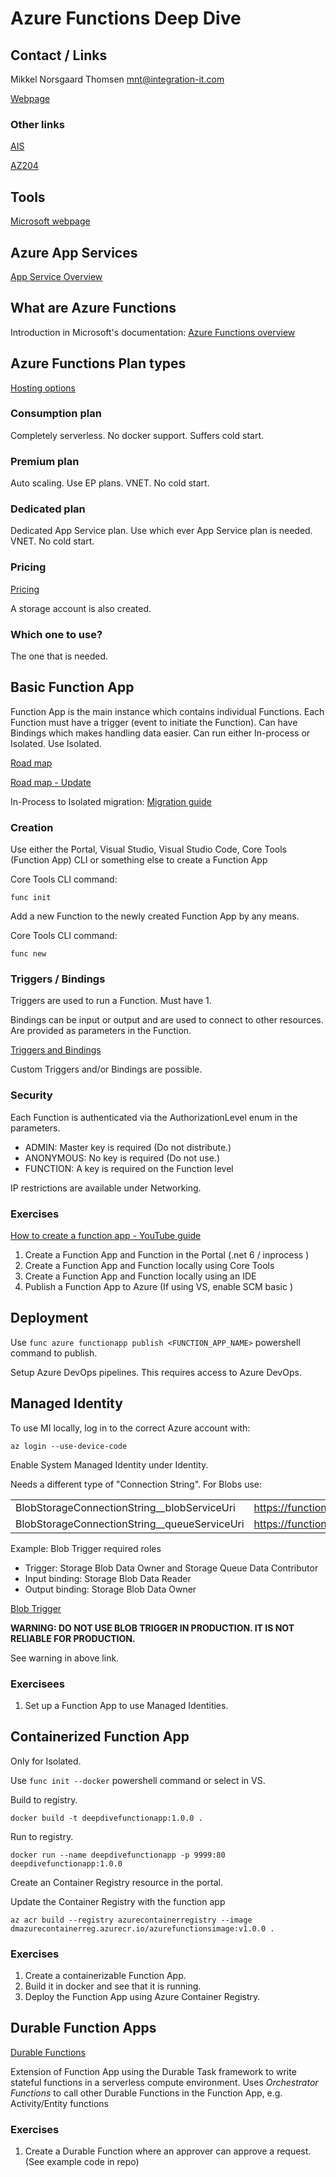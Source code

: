 # Azure Functions Deep Dive

## Contact / Links

Mikkel Norsgaard Thomsen <mnt@integration-it.com>

[Webpage](www.integration-it.com)

### Other links

[AIS](https://github.com/xemmel/dti_ais)

[AZ204](https://github.com/xemmel/az204)

## Tools

[Microsoft webpage](https://learn.microsoft.com/en-us/azure/azure-functions/functions-run-local)

## Azure App Services

[App Service Overview](https://learn.microsoft.com/en-us/azure/app-service/overview)

## What are Azure Functions

Introduction in Microsoft's documentation:
[Azure Functions overview](https://learn.microsoft.com/en-us/azure/azure-functions/functions-overview?pivots=programming-language-csharp)

## Azure Functions Plan types

[Hosting options](https://learn.microsoft.com/en-us/azure/azure-functions/functions-scale)

### Consumption plan

Completely serverless. No docker support. Suffers cold start.

### Premium plan

Auto scaling. Use EP plans. VNET. No cold start.

### Dedicated plan

Dedicated App Service plan. Use which ever App Service plan is needed. VNET. No cold start.

### Pricing

[Pricing](https://azure.microsoft.com/en-gb/pricing/details/functions/)

A storage account is also created.

### Which one to use?

The one that is needed.

## Basic Function App

Function App is the main instance which contains individual Functions. Each Function must have a trigger (event to initiate the Function). Can have Bindings which makes handling data easier. Can run either In-process or Isolated. Use Isolated.

[Road map](https://techcommunity.microsoft.com/t5/apps-on-azure-blog/net-on-azure-functions-roadmap-update/ba-p/3619066)

[Road map - Update](https://techcommunity.microsoft.com/t5/apps-on-azure-blog/net-on-azure-functions-august-2023-roadmap-update/ba-p/3910098)

In-Process to Isolated migration:
[Migration guide](https://learn.microsoft.com/en-us/azure/azure-functions/migrate-dotnet-to-isolated-model?tabs=net8)

### Creation

Use either the Portal, Visual Studio, Visual Studio Code, Core Tools (Function App) CLI or something else to create a Function App

Core Tools CLI command:

`func init`

Add a new Function to the newly created Function App by any means.

Core Tools CLI command:

`func new`

### Triggers / Bindings

Triggers are used to run a Function. Must have 1.

Bindings can be input or output and are used to connect to other resources. Are provided as parameters in the Function.

[Triggers and Bindings](https://learn.microsoft.com/en-us/azure/azure-functions/functions-triggers-bindings)

Custom Triggers and/or Bindings are possible.

### Security

Each Function is authenticated via the AuthorizationLevel enum in the parameters.

- ADMIN: Master key is required (Do not distribute.)
- ANONYMOUS: No key is required (Do not use.)
- FUNCTION: A key is required on the Function level

IP restrictions are available under Networking.

### Exercises

[How to create a function app - YouTube guide](https://www.youtube.com/watch?v=BEIZKCDElMs)

1. Create a Function App and Function in the Portal (.net 6 / inprocess )
2. Create a Function App and Function locally using Core Tools
3. Create a Function App and Function locally using an IDE
4. Publish a Function App to Azure (If using VS, enable SCM basic )

## Deployment

Use `func azure functionapp publish <FUNCTION_APP_NAME>` powershell command to publish.

Setup Azure DevOps pipelines. This requires access to Azure DevOps.

## Managed Identity

To use MI locally, log in to the correct Azure account with:

`az login --use-device-code`

Enable System Managed Identity under Identity.

Needs a different type of "Connection String". For Blobs use:

|                                                |                                              |
| ---------------------------------------------- | -------------------------------------------- |
| BlobStorageConnectionString\_\_blobServiceUri  | https://functionappst.blob.core.windows.net  |
| BlobStorageConnectionString\_\_queueServiceUri | https://functionappst.queue.core.windows.net |

Example: Blob Trigger required roles

- Trigger: Storage Blob Data Owner and Storage Queue Data Contributor
- Input binding: Storage Blob Data Reader
- Output binding: Storage Blob Data Owner

[Blob Trigger](https://learn.microsoft.com/en-us/azure/azure-functions/functions-bindings-storage-blob-trigger)

**WARNING: DO NOT USE BLOB TRIGGER IN PRODUCTION. IT IS NOT RELIABLE FOR PRODUCTION.**

See warning in above link.

### Exercisees

1. Set up a Function App to use Managed Identities.

## Containerized Function App

Only for Isolated.

Use `func init --docker` powershell command or select in VS.

Build to registry.

`docker build -t deepdivefunctionapp:1.0.0 .`

Run to registry.

`docker run --name deepdivefunctionapp -p 9999:80 deepdivefunctionapp:1.0.0`

Create an Container Registry resource in the portal.

Update the Container Registry with the function app

`az acr build --registry azurecontainerregistry --image dmazurecontainerreg.azurecr.io/azurefunctionsimage:v1.0.0 .`

### Exercises

1. Create a containerizable Function App.
2. Build it in docker and see that it is running.
3. Deploy the Function App using Azure Container Registry.

## Durable Function Apps

[Durable Functions](https://learn.microsoft.com/en-us/azure/azure-functions/durable/durable-functions-overview)

Extension of Function App using the Durable Task framework to write stateful functions in a serverless compute environment. Uses _Orchestrator Functions_ to call other Durable Functions in the Function App, e.g. Activity/Entity functions

### Exercises

1. Create a Durable Function where an approver can approve a request. (See example code in repo)
